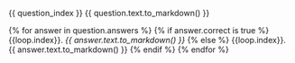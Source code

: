 <!-- {% if question.title is none %}
## Question {{ question_index }} (points: {{ question.points }})
{% else %}
## Question {{ question_index }}: {{ question.title.to_markdown() }} (points: {{ question.points }})
{% endif %}
{{ question.text.to_markdown() }}
-->

{{ question_index }} {{ question.text.to_markdown() }}

{% for answer in question.answers %}
{% if answer.correct is true %}
{{loop.index}}. *{{ answer.text.to_markdown() }}*
{% else %}
{{loop.index}}. {{ answer.text.to_markdown() }}
{% endif %}
{% endfor %}

